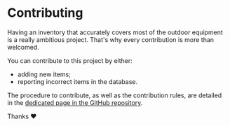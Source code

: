 # Contributing

Having an inventory that accurately covers most of the outdoor equipment is a really ambitious project. That's why every contribution is more than welcomed.

You can contribute to this project by either:

* adding new items;
* reporting incorrect items in the database.

The procedure to contribute, as well as the contribution rules, are detailed in the [dedicated page in the GitHub repository](https://github.com/OpenWeightDatabase/OpenWeightDatabase/blob/main/CONTRIBUTING.md).

Thanks ❤️